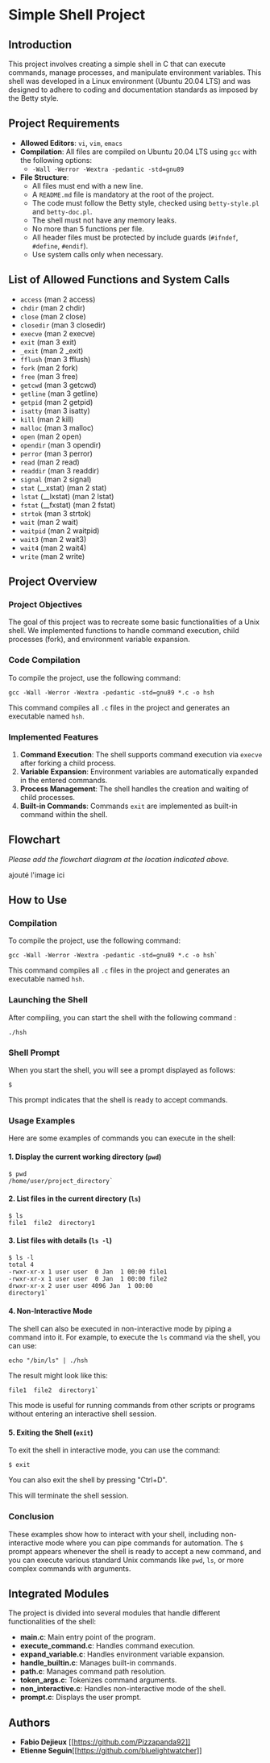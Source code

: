 # Simple Shell Project

## Introduction

This project involves creating a simple shell in C that can execute commands, manage processes, and manipulate environment variables. This shell was developed in a Linux environment (Ubuntu 20.04 LTS) and was designed to adhere to coding and documentation standards as imposed by the Betty style.

## Project Requirements

-   **Allowed Editors**: `vi`, `vim`, `emacs`
-   **Compilation**: All files are compiled on Ubuntu 20.04 LTS using `gcc` with the following options:
    -   `-Wall -Werror -Wextra -pedantic -std=gnu89`
-   **File Structure**:
    -   All files must end with a new line.
    -   A `README.md` file is mandatory at the root of the project.
    -   The code must follow the Betty style, checked using `betty-style.pl` and `betty-doc.pl`.
    -   The shell must not have any memory leaks.
    -   No more than 5 functions per file.
    -   All header files must be protected by include guards (`#ifndef`, `#define`, `#endif`).
    -   Use system calls only when necessary.

## List of Allowed Functions and System Calls

-   `access` (man 2 access)
-   `chdir` (man 2 chdir)
-   `close` (man 2 close)
-   `closedir` (man 3 closedir)
-   `execve` (man 2 execve)
-   `exit` (man 3 exit)
-   `_exit` (man 2 _exit)
-   `fflush` (man 3 fflush)
-   `fork` (man 2 fork)
-   `free` (man 3 free)
-   `getcwd` (man 3 getcwd)
-   `getline` (man 3 getline)
-   `getpid` (man 2 getpid)
-   `isatty` (man 3 isatty)
-   `kill` (man 2 kill)
-   `malloc` (man 3 malloc)
-   `open` (man 2 open)
-   `opendir` (man 3 opendir)
-   `perror` (man 3 perror)
-   `read` (man 2 read)
-   `readdir` (man 3 readdir)
-   `signal` (man 2 signal)
-   `stat` (__xstat) (man 2 stat)
-   `lstat` (__lxstat) (man 2 lstat)
-   `fstat` (__fxstat) (man 2 fstat)
-   `strtok` (man 3 strtok)
-   `wait` (man 2 wait)
-   `waitpid` (man 2 waitpid)
-   `wait3` (man 2 wait3)
-   `wait4` (man 2 wait4)
-   `write` (man 2 write)

## Project Overview

### Project Objectives

The goal of this project was to recreate some basic functionalities of a Unix shell. We implemented functions to handle command execution, child processes (fork), and environment variable expansion. 

### Code Compilation

To compile the project, use the following command:

    gcc -Wall -Werror -Wextra -pedantic -std=gnu89 *.c -o hsh

This command compiles all `.c` files in the project and generates an executable named `hsh`.

### Implemented Features

1.  **Command Execution**: The shell supports command execution via `execve` after forking a child process.
2.  **Variable Expansion**: Environment variables are automatically expanded in the entered commands.
3.  **Process Management**: The shell handles the creation and waiting of child processes.
4.  **Built-in Commands**: Commands  `exit` are implemented as built-in command within the shell.

## Flowchart

_Please add the flowchart diagram at the location indicated above._

ajouté l'image ici



## How to Use

### Compilation

To compile the project, use the following command:

    gcc -Wall -Werror -Wextra -pedantic -std=gnu89 *.c -o hsh` 

This command compiles all `.c` files in the project and generates an executable named `hsh`.

### Launching the Shell

After compiling, you can start the shell with the following command :

`./hsh` 

### Shell Prompt

When you start the shell, you will see a prompt displayed as follows:

`$` 

This prompt indicates that the shell is ready to accept commands.

### Usage Examples

Here are some examples of commands you can execute in the shell:

#### 1. Display the current working directory (`pwd`)
    $ pwd 
    /home/user/project_directory`

#### 2. List files in the current directory (`ls`)

    $ ls
    file1  file2  directory1


#### 3. List files with details (`ls -l`)

    $ ls -l 
    total 4
    -rwxr-xr-x 1 user user  0 Jan  1 00:00 file1
    -rwxr-xr-x 1 user user  0 Jan  1 00:00 file2
    drwxr-xr-x 2 user user 4096 Jan  1 00:00
    directory1`


#### 4. Non-Interactive Mode

The shell can also be executed in non-interactive mode by piping a command into it. For example, to execute the `ls` command via the shell, you can use:


	echo "/bin/ls" | ./hsh


The result might look like this:

	file1  file2  directory1`

This mode is useful for running commands from other scripts or programs without entering an interactive shell session.

#### 5. Exiting the Shell (`exit`)

To exit the shell in interactive mode, you can use the command:

   `$ exit`

You can also exit the shell by pressing "Ctrl+D".

This will terminate the shell session.


### Conclusion

These examples show how to interact with your shell, including non-interactive mode where you can pipe commands for automation. The `$` prompt appears whenever the shell is ready to accept a new command, and you can execute various standard Unix commands like `pwd`, `ls`, or more complex commands with arguments.

## Integrated Modules

The project is divided into several modules that handle different functionalities of the shell:

-   **main.c**: Main entry point of the program.
-   **execute_command.c**: Handles command execution.
-   **expand_variable.c**: Handles environment variable expansion.
-   **handle_builtin.c**: Manages built-in commands.
-   **path.c**: Manages command path resolution.
-   **token_args.c**: Tokenizes command arguments.
-   **non_interactive.c**: Handles non-interactive mode of the shell.
-   **prompt.c**: Displays the user prompt.

## Authors

-   **Fabio Dejieux** [[https://github.com/Pizzapanda92]]
-   **Etienne Seguin**[[https://github.com/bluelightwatcher]]
